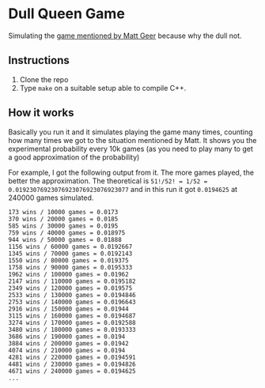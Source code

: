 # Dull Queen Game

Simulating the [game mentioned by Matt Geer](https://www.facebook.com/groups/dullmensclub/posts/1564667570856445/) because why the dull not.

## Instructions

1. Clone the repo
1. Type `make` on a suitable setup able to compile C++.

## How it works

Basically you run it and it simulates playing the game many times, counting how many times we got to the situation mentioned by Matt. It shows you the experimental probability every 10k games (as you need to play many to get a good approximation of the probability)

For example, I got the following output from it. The more games played, the better the approximation. The theoretical is `51!/52! = 1/52 = 0.01923076923076923076923076923077` and in this run it got `0.0194625` at 240000 games simulated.

```
173 wins / 10000 games = 0.0173
370 wins / 20000 games = 0.0185
585 wins / 30000 games = 0.0195
759 wins / 40000 games = 0.018975
944 wins / 50000 games = 0.01888
1156 wins / 60000 games = 0.0192667
1345 wins / 70000 games = 0.0192143
1550 wins / 80000 games = 0.019375
1758 wins / 90000 games = 0.0195333
1962 wins / 100000 games = 0.01962
2147 wins / 110000 games = 0.0195182
2349 wins / 120000 games = 0.019575
2533 wins / 130000 games = 0.0194846
2753 wins / 140000 games = 0.0196643
2916 wins / 150000 games = 0.01944
3115 wins / 160000 games = 0.0194687
3274 wins / 170000 games = 0.0192588
3480 wins / 180000 games = 0.0193333
3686 wins / 190000 games = 0.0194
3884 wins / 200000 games = 0.01942
4074 wins / 210000 games = 0.0194
4281 wins / 220000 games = 0.0194591
4481 wins / 230000 games = 0.0194826
4671 wins / 240000 games = 0.0194625
...
```